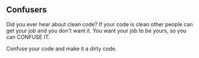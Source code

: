 ## Confusers

Did you ever hear about clean code? If your code is clean other people can get your job and you don't want it. You want your job to be yours, so you can CONFUSE IT.

Confuse your code and make it a dirty code.
